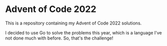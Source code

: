 # Advent of Code 2022

This is a repository containing my Advent of Code 2022 solutions.

I decided to use Go to solve the problems this year, which is a language I've not done much with before. So, that's the challenge!
